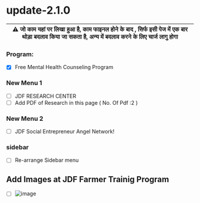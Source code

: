 # update-2.1.0


| :warning: जो काम यहां पर लिखा हुआ है, काम फाइनल होने के बाद , सिर्फ इसी पेज में एक बार थोड़ा बदलाव किया जा सकता है, अन्य में बदलाव करने के लिए चार्ज लागु होगा |
| --- |

### Program:
- [x] Free Mental Health Counseling Program

### New Menu 1
- [ ] JDF RESEARCH CENTER
- [ ] Add PDF of Research in this page ( No. Of Pdf :2 )

### New Menu 2
- [ ] JDF Social Entrepreneur Angel Network!

### sidebar
- [ ] Re-arrange Sidebar menu

## Add Images at JDF Farmer Trainig Program
- [ ]  ![image](https://github.com/getsettalk/update-2.1.0-/assets/49394996/35808ea1-44fa-4502-9cfd-540463fa519f)
